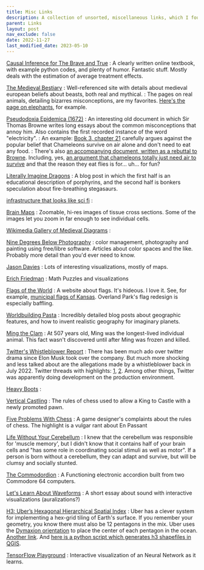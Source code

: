 ```yaml
---
title: Misc Links
description: A collection of unsorted, miscellaneous links, which I found interesting enough to save and share.
parent: Links
layout: post
nav_exclude: false
date: 2022-11-27
last_modified_date: 2023-05-10
---
```



[Causal Inference for The Brave and True](https://matheusfacure.github.io/python-causality-handbook/landing-page.html)
: A clearly written online textbook, with example python codes, and plenty of humor. Fantastic stuff. Mostly deals with the estimation of average treatment effects.



[The Medieval Bestiary](https://bestiary.ca/index.html)
: Well-referenced site with details about medieval european beliefs about beasts, both real and mythical.
: The pages on real animals, detailing bizarres misconceptions, are my favorites. [Here's the page on elephants](https://bestiary.ca/beasts/beast77.htm), for example.



[Pseudodoxia Epidemica (1672)](http://penelope.uchicago.edu/pseudodoxia/)
: An interesting old document in which Sir Thomas Browne writes long essays about the common misconceptions that annoy him. Also contains the first recorded instance of the word "electricity".
: An example: [Book 3, chapter 21](http://penelope.uchicago.edu/pseudodoxia/pseudo321.html) carefully argues against the popular belief that Chameleons survive on air alone and don't need to eat any food.
: There's also [an accompanying document, written as a rebuttal to Browne](http://penelope.uchicago.edu/ross/index.html). Including, yes, [an argument that chameleons totally just need air to survive](http://penelope.uchicago.edu/ross/ross27.html#four) and that the reason they eat flies is for... uh... for fun?




[Literally Imagine Dragons](https://stephenskolnick.substack.com/p/literally-imagine-dragons)
: A blog post in which the first half is an educational description of porphyrins, and the second half is bonkers speculation about fire-breathing stegasaurs.


[infrastructure that looks like sci fi](https://twitter.com/kane/status/1646195380290306066)
: 


[Brain Maps](https://brainmaps.org/)
: Zoomable, hi-res images of tissue cross sections. Some of the images let you zoom in far enough to see individual cells.

[Wikimedia Gallery of Medieval Diagrams](https://commons.wikimedia.org/wiki/Medieval_diagram)
:    

[Nine Degrees Below Photography](https://ninedegreesbelow.com/photography/articles.html)
: color management, photography and painting using free/libre software. Articles about color spaces and the like. Probably more detail than you'd ever need to know.

[Jason Davies](https://www.jasondavies.com/)
: Lots of interesting visualizations, mostly of maps.

[Erich Friedman](https://erich-friedman.github.io/)
: Math Puzzles and visualizations

<!--
https://nitter.it/jasonfurman/status/1644323735741276161#m
https://app.electricitymaps.com/zone/DE
https://docs.google.com/forms/d/e/1FAIpQLSeT8YAMhKHz7cXi0JJr8BmJ8dpS0dwnCzq1NxSj_t1CxMHCzw/viewform
https://papers.ssrn.com/sol3/papers.cfm?abstract_id=4356034
https://asteriskmag.com/
https://www.ecfr.gov/current/title-21/chapter-I/subchapter-B
http://projectrho.com/public_html/rocket/spacewardetect.php#nostealth
https://files.stlouisfed.org/files/htdocs/publications/review/03/11/pakko.pdf
https://forums.launchbox-app.com/files/file/2059-the-best/?tab=comments
https://proj.org/operations/projections/peirce_q.html
https://archive.org/stream/Kramer1956HistoryBeginsAtSumer/Kramer_1956_History_Begins_at_Sumer_djvu.txt
https://web.archive.org/web/20070908205713/http://www.yale.edu/lawweb/avalon/medieval/hammint.htm
https://sites.utexas.edu/dsb/
https://www.dailyartmagazine.com/mystery-mantegna-tarocchi/

https://factsanddetails.com/china/cat2/sub2/entry-5427.html
https://www.sjsu.edu/faculty/watkins/hyper.htm#YUGO
https://www.sjsu.edu/faculty/watkins/

https://papyri.info/
-->



[Flags of the World](https://www.crwflags.com/FOTW/flags/)
: A website about flags. It's hideous. I love it. See, for example, [municipal flags of Kansas](https://www.crwflags.com/FOTW/flags/us-ksmun.html). Overland Park's flag redesign is especially baffling.


[Worldbuilding Pasta](https://worldbuildingpasta.blogspot.com/p/blog-page.html)
: Incredibly detailed blog posts about geographic features, and how to invent realistic geography for imaginary planets.


[Ming the Clam](https://en.wikipedia.org/wiki/Ming_(clam))
: At 507 years old, Ming was the longest-lived individual animal. This fact wasn't discovered until after Ming was frozen and killed.


[Twitter's Whistleblower Report](https://www.washingtonpost.com/technology/interactive/2022/twitter-whistleblower-sec-spam/whistleblower_disclosure.pdf)
: There has been much ado over twitter drama since Elon Musk took over the company. But much more shocking and less talked about are the allegations made by a whistleblower back in July 2022. Twitter threads with highlights: [1](https://nitter.net/AvidHalaby/status/1602127460677844993), [2](https://nitter.net/TheMattBeebe/status/1601731247977693184). Among other things, Twitter was apparently doing development on the production environment.  



[Heavy Boots](https://www.phys.ufl.edu/~det/phy2060/heavyboots.html)
:    

[Vertical Castling](https://www.futilitycloset.com/2009/12/11/outside-the-box/)
: The rules of chess used to allow a King to Castle with a newly promoted pawn.

[Five Problems With Chess](https://www.pentadact.com/2022-11-10-five-problems-with-chess/)
: A game designer's complaints about the rules of chess. The highlight is a vulgar rant about En Passant

[Life Without Your Cerebellum](https://medium.com/know-your-body/life-without-your-cerebellum-b21e7b976aab)
: I knew that the cerebellum was responsible for 'muscle memory', but I didn't know that it contains half of your brain cells and "has some role in coordinating social stimuli as well as motor". If a person is born without a cerebellum, they can adapt and survive, but will be clumsy and socially stunted.

[The Commodordion](https://linusakesson.net/commodordion/index.php)
: A Functioning electronic accordion built from two Commodore 64 computers.

[Let's Learn About Waveforms](https://pudding.cool/2018/02/waveforms/)
: A short essay about sound with interactive visualizations (auralizations?)

[H3: Uber’s Hexagonal Hierarchical Spatial Index](https://eng.uber.com/h3/)
: Uber has a clever system for implementing a hex-grid tiling of Earth's surface. If you remember your geometry, you know there must also be 12 pentagons in the mix. Uber uses the [Dymaxion orientation](https://eng.uber.com/h3/) to place the center of each pentagon in the ocean. [Another link](https://t1nak.github.io/blog/2020/h3intro/). And [here is a python script which generates h3 shapefiles in QGIS](https://github.com/maphew/code/blob/master/gis/qgis/h3-in-qgis.md#preparation).


[TensorFlow Playground](https://playground.tensorflow.org/)
: Interactive visualization of an Neural Network as it learns.



